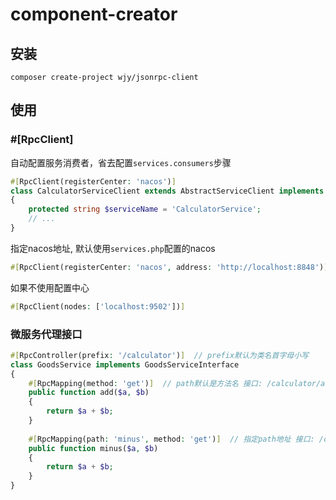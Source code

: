 # component-creator

## 安装
```
composer create-project wjy/jsonrpc-client
```

## 使用
### #[RpcClient]
自动配置服务消费者，省去配置`services.consumers`步骤
```php
#[RpcClient(registerCenter: 'nacos')]
class CalculatorServiceClient extends AbstractServiceClient implements CalculatorServiceInterface
{
    protected string $serviceName = 'CalculatorService';
    // ...
}
```
指定nacos地址, 默认使用`services.php`配置的nacos
```php
#[RpcClient(registerCenter: 'nacos', address: 'http://localhost:8848')]
```
如果不使用配置中心
```php
#[RpcClient(nodes: ['localhost:9502'])]
```
### 微服务代理接口
```php
#[RpcController(prefix: '/calculator')]  // prefix默认为类名首字母小写
class GoodsService implements GoodsServiceInterface
{
    #[RpcMapping(method: 'get')]  // path默认是方法名 接口: /calculator/add
    public function add($a, $b)
    {
        return $a + $b;
    }
    
    #[RpcMapping(path: 'minus', method: 'get')]  // 指定path地址 接口: /calculator/add
    public function minus($a, $b)
    {
        return $a + $b;
    }
}
```

